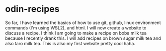 # odin-recipes
So far, I have learned the basics of how to use git, github, linux environment commands (I'm using WSL2), and html. I will now create a website to discuss a recipe. I think I am going to make a recipe on boba milk tea because I recently drank this. I will add recipes on brown sugar milk tea and also taro milk tea. 
This is also my first website pretty cool haha. 